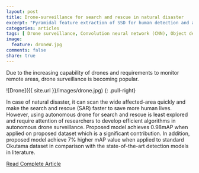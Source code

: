 ```yaml
---
layout: post
title: Drone-surveillance for search and rescue in natural disaster
excerpt: "Pyramidal feature extraction of SSD for human detection and action recognition."
categories: articles
tags: [ Drone surveillance, Convolution neural network (CNN), Object detection (OD), Action recognition, Aerial action dataset]
image:
  feature: droneW.jpg
comments: false
share: true
---
```


Due to the increasing capability of drones and requirements to monitor remote areas, drone surveillance is becoming popular.

![Drone]({{ site.url }}/images/drone.jpg)
{: .pull-right}

In case of natural disaster, it can scan the wide affected-area quickly and make the search and rescue (SAR) faster to save more human lives. However, using autonomous drone for search and rescue is least explored and require attention of researchers to develop efficient algorithms in autonomous drone surveillance. Proposed model achieves 0.98mAP when applied on proposed dataset which is a significant contribution. In addition, proposed model achieve 7% higher mAP value when applied to standard Okutama dataset in comparison with the state-of-the-art detection models in literature.

<div markdown="0"><a href="https://www.sciencedirect.com/science/article/pii/S0140366419318602" class="btn">Read Complete Article</a></div>
